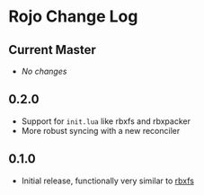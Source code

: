 # Rojo Change Log

## Current Master
* *No changes*

## 0.2.0
* Support for `init.lua` like rbxfs and rbxpacker
* More robust syncing with a new reconciler

## 0.1.0
* Initial release, functionally very similar to [rbxfs](https://github.com/LPGhatguy/rbxfs)